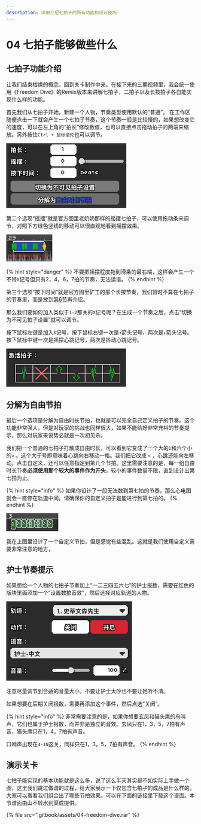 ```yaml
---
description: 详细介绍七拍子的所有功能和设计技巧
---
```


# 04 七拍子能够做些什么

## 七拍子功能介绍 <a id="1"></a>

让我们结束枯燥的概念，回到关卡制作中来。在接下来的三期视频里，我会统一使用《Freedom Dive》的Remix版本来讲解七拍子，二拍子以及长按拍子各自能实现什么样的功能。

首先我们从七拍子开始，新建一个人物，节奏类型使用默认的“普通”。 在工作区随便点击一下就会产生一个七拍子节奏，这个节奏一般是比较慢的，如果想改变它的速度，可以在左上角的“拍长”修改数值，也可以直接点击拖动拍子的两端来缩放。另外按住`Ctrl + 鼠标滚轮`也可以调节。

![](.gitbook/assets/04-01.png)

第二个选项“摇摆”就是官方图里老奶奶那样的摇摆七拍子，可以使用拖动条来调节，对照下方绿色竖线的移动可以很直观地看到摇摆效果。

![&#x6447;&#x6446;&#x62CD;&#x5B50;&#x7684;&#x7EFF;&#x7EBF;&#x4E0D;&#x662F;&#x5747;&#x5300;&#x5206;&#x5E03;&#x7684;](.gitbook/assets/04-02.png)



{% hint style="danger" %}
不要把摇摆程度拖到滑条的最右端，这样会产生一个不带`X`记号但只有2，4，6，7拍的节奏，无法读谱。
{% endhint %}

第三个选项“按下时间”就是官方图里矿工的那个长按节奏，我们暂时不算在七拍子的节奏里，而是放到[第6节](06.md)再介绍。 

那么我们要如何加入类似于`1-2`那关的`X`记号呢？在生成一个节奏之后，点击“切换为不可见拍子设置”就可以调节。

按下鼠标左键是加入`X`记号，按下鼠标右键一次是`↑`箭头记号，两次是`↓`箭头记号。按下鼠标中键一次是摇摆心跳记号，两次是抖动心跳记号。

![](.gitbook/assets/04-03.png)

## 分解为自由节拍 <a id="2"></a>

最后一个选项是分解为自由时长节拍，也就是可以完全自己定义拍子的节奏。这个功能非常强大，但是对玩家的挑战也同样很大，如果不能给好非常充裕的节奏提示，那么对玩家来说势必就是一次初见杀。

我们把一个普通的七拍子打散成自由时长，可以看到它变成了一个大的`1`和六个小的`>` 。这个大于号即意味着心跳向右移动一格。我们把它改成 `<` ，心跳还能向左移动，点击自定义，还可以任意指定到第几个节拍。这里需要注意的是，每一组自由时长节奏**必须使用那个较大的事件作为开头**，较小的事件数量不限，直到设计出第七拍为止。

{% hint style="info" %}
如果你设计了一段无法数到第七拍的节奏，那么心电图就会一直停在轨道中间。请确保你的自定义拍子是能进行到第七拍的。
{% endhint %}

![](.gitbook/assets/04-04.png)

我在上图里设计了一个自定义节拍，但是感觉有些混乱。这就是我们使用自定义需要非常注意的地方，

## 护士节奏提示 <a id="3"></a>

如果想给一个人物的七拍子节奏加上“一二三四五六七”的护士报数，需要在红色的版块里面添加一个“设置数拍音效”，然后选择对应轨道的人物。

![](.gitbook/assets/04-05.png)

注意尽量调节到合适的音量大小，不要让护士太吵也不要让她听不清。

如果想要在后期关闭报数，需要再添加这个事件，然后点选“关闭”。

{% hint style="info" %}
非常需要注意的是，如果你想要玄凤和猫头鹰的鸟叫声，它们也属于护士报数，而并非是独立的音效。玄凤只在1，3，5，7拍有声音，猫头鹰只在1，4，7拍有声音。

口哨声出现在`4-1N`这关，同样只在1，3，5，7拍有声音。
{% endhint %}

## 演示关卡 <a id="3"></a>

七拍子能实现的基本功能就是这么多，说了这么半天其实都不如实际上手做一个图，这里我们跳过做谱的过程，给大家展示一下仅包含七拍子的成品是什么样的，大家可以看看我们组合出了哪些节拍效果。可以在下面的链接里下载这个谱面。本节谱面由山不转水到渠成提供。

{% file src=".gitbook/assets/04-freedom-dive.rar" %}

